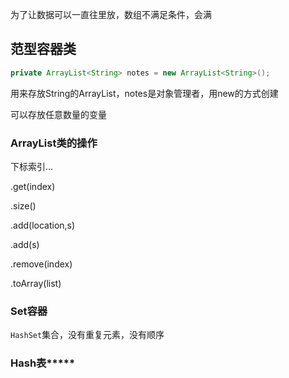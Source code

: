 为了让数据可以一直往里放，数组不满足条件，会满

## 范型容器类

```java
private ArrayList<String> notes = new ArrayList<String>();
```

用来存放String的ArrayList，notes是对象管理者，用new的方式创建

可以存放任意数量的变量

### ArrayList类的操作

下标索引...

.get(index)

.size()

.add(location,s)

.add(s)

.remove(index)

.toArray(list)

### Set容器

`HashSet`集合，没有重复元素，没有顺序

### Hash表*****





